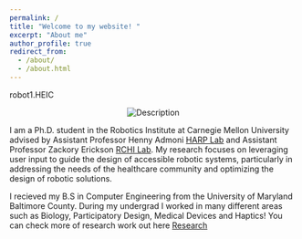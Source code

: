 ```yaml
---
permalink: /
title: "Welcome to my website! "
excerpt: "About me"
author_profile: true
redirect_from: 
  - /about/
  - /about.html
---
```


robot1.HEIC

<div style="text-align: center;">
  <img src="robot1.HEIC" alt="Description" />
</div>


I am a Ph.D. student in the Robotics Institute at Carnegie Mellon University advised by Assistant Professor Henny Admoni [HARP Lab](http://harp.ri.cmu.edu/) and Assistant Professor Zackory Erickson [RCHI Lab](https://rchi-lab.github.io/). My research focuses on leveraging user input to guide the design of accessible robotic systems, particularly in addressing the needs of the healthcare community and optimizing the design of robotic solutions. 

I recieved my B.S in Computer Engineering from the University of Maryland Baltimore County. During my undergrad I worked in many different areas such as Biology, Participatory Design, Medical Devices and Haptics! You can check more of research work out here [Research](https://zkarachi.github.io/Research/) 






